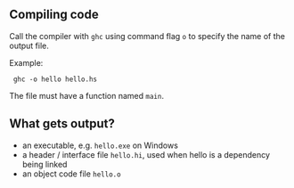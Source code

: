 ## Compiling code

Call the compiler with `ghc` using command flag `o` to specify the name of the output file.

Example:

```
 ghc -o hello hello.hs
```

The file must have a function named `main`.

## What gets output?

- an executable, e.g. `hello.exe` on Windows
- a header / interface file `hello.hi`, used when hello is a dependency being linked
- an object code file `hello.o`